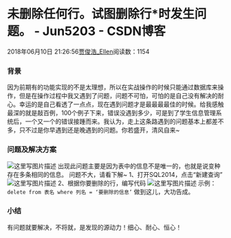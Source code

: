 # 未删除任何行。试图删除行*时发生问题。 - Jun5203 - CSDN博客
2018年06月10日 21:26:56[贾俊浩_Ellen](https://me.csdn.net/Ellen5203)阅读数：1154
### 背景
因为前期有的功能实现的不是太理想，所以在实战操作的时候只能通过数据库来操作，但是在操作过程中我又遇到了问题，问题不可怕，可怕的是自己没有解决的耐心。幸运的是自己看透了一点点，现在遇到问题才是最最最最佳的时候。给我感触最深的就是敲百例，100个例子下来，错误没遇到多少，可是到了学生信息管理系统后，一个又一个的错误接踵而来。我认为，走上这条路遇到的问题基本上都差不多，只不过是你早遇到还是晚遇到的问题。你若盛开，清风自来~
### 问题及解决方案
![这里写图片描述](https://img-blog.csdn.net/20180610211822160?watermark/2/text/aHR0cHM6Ly9ibG9nLmNzZG4ubmV0L0VsbGVuNTIwMw==/font/5a6L5L2T/fontsize/400/fill/I0JBQkFCMA==/dissolve/70)
出现此问题主要是因为表中的信息不是唯一的，也就是说变种存在多条相同的信息。
问题不大，请看下解~
1、打开SQL2014，点击“新建查询”
![这里写图片描述](https://img-blog.csdn.net/2018061021202492?watermark/2/text/aHR0cHM6Ly9ibG9nLmNzZG4ubmV0L0VsbGVuNTIwMw==/font/5a6L5L2T/fontsize/400/fill/I0JBQkFCMA==/dissolve/70)
2、根据你要删除的行，编写代码
![这里写图片描述](https://img-blog.csdn.net/20180610212049866?watermark/2/text/aHR0cHM6Ly9ibG9nLmNzZG4ubmV0L0VsbGVuNTIwMw==/font/5a6L5L2T/fontsize/400/fill/I0JBQkFCMA==/dissolve/70)
示例：`delete from 表名 where 列名 = ‘要删除的信息’`
做到这儿，大功告成。
### 小结
有问题就要解决，不将就，是发现的源动力！细心、耐心、恒心！
